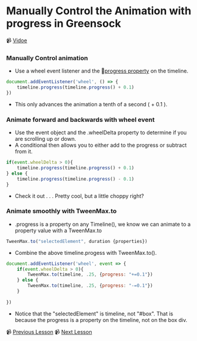 # Manually Control the Animation with progress in Greensock

📹 [Vidoe](https://egghead.io/lessons/greensock-manually-control-the-animation-with-progress-in-greensock)

### Manually Control animation
- Use a wheel event listener and the 🤔[progress property](https://greensock.com/docs/v2/TimelineMax/progress()) on the timeline.
```js
document.addEventListener('wheel', () => {
    timeline.progress(timeline.progress() + 0.1)
})
```
- This only advances the animation a tenth of a second ( + 0.1 ).

### Animate forward and backwards with wheel event
- Use the event object and the .wheelDelta property to determine if you are scrolling up or down.
- A conditional then allows you to either add to the progress or subtract from it.
```js
if(event.wheelDelta > 0){
    timeline.progress(timeline.progress() + 0.1)
} else {
    timeline.progress(timeline.progress() - 0.1)
}
```
- Check it out . . . Pretty cool, but a little choppy right?
    
### Animate smoothly with TweenMax.to
- .progress is a property on any Timeline(), we know we can animate to a property value with a TweenMax.to
```js
TweenMax.to("selectedElement", duration {properties})
```
- Combine the above timeline.progess with TweenMax.to().
```js
document.addEventListener('wheel', event => {
    if(event.wheelDelta > 0){
        TweenMax.to(timeline, .25, {progress: "+=0.1"})
    } else {
        TweenMax.to(timeline, .25, {progress: "-=0.1"})
    }
    
})
```
- Notice that the "selectedElement" is timeline, not "#box". That is because the progress is a property on the timeline, not on the box div.

📹 [Previous Lesson](https://egghead.io/lessons/greensock-pause-or-resume-an-animation-by-checking-isactive-with-greensock)
📹 [Next Lesson](https://egghead.io/lessons/greensock-animate-from-a-variable-point-with-from-and-fromto-in-greensock)